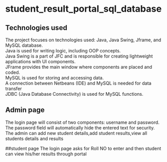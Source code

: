 # student_result_portal_sql_database
## Technologies used
The project focuses on technologies used: Java, Java Swing, Jframe, and MySQL database.<br/>
Java is used for writing logic, including OOP concepts.<br/>
Java Swing is a part of JFC and is responsible for creating lightweight applications with UI components.<br/>
JFrame provides the main window where components are placed and coded.<br/>
MySQL is used for storing and accessing data.<br/>
A connection between Netbeans (IDE) and MySQL is needed for data transfer<br/>
JDBC (Java Database Connectivity) is used for MySQL functions.<br/>

## Admin page
The login page will consist of two components: username and password.<br/>
The password field will automatically hide the entered text for security.<br/>
The admin can add new student details,add student results,view all students details and results

##student page
The login page asks for Roll NO to enter and then student can view his/her results through portal
